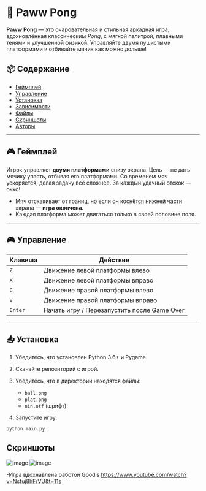 # 🐾 Paww Pong

**Paww Pong** — это очаровательная и стильная аркадная игра, вдохновлённая классическим *Pong*, с мягкой палитрой, плавными тенями и улучшенной физикой. Управляйте двумя пушистыми платформами и отбивайте мячик как можно дольше!

## 📦 Содержание

- [Геймплей](#🎮-геймплей)
- [Управление](#🎮-управление)
- [Установка](#📥-установка)
- [Зависимости](#🧩-зависимости)
- [Файлы](#📁-файлы)
- [Скриншоты](#📸-скриншоты)
- [Авторы](#👤-авторы)

---

## 🎮 Геймплей

Игрок управляет **двумя платформами** снизу экрана. Цель — не дать мячику упасть, отбивая его платформами. Со временем мяч ускоряется, делая задачу всё сложнее. За каждый удачный отскок — очко!

- Мяч отскакивает от границ, но если он коснётся нижней части экрана — **игра окончена**.
- Каждая платформа может двигаться только в своей половине поля.

---

## 🎮 Управление

| Клавиша | Действие |
|--------|----------|
| `Z`    | Движение левой платформы влево |
| `X`    | Движение левой платформы вправо |
| `C`    | Движение правой платформы влево |
| `V`    | Движение правой платформы вправо |
| `Enter` | Начать игру / Перезапустить после Game Over |

---

## 📥 Установка

1. Убедитесь, что установлен Python 3.6+ и Pygame.
2. Скачайте репозиторий с игрой.
3. Убедитесь, что в директории находятся файлы:
   - `ball.png`
   - `plat.png`
   - `nin.otf` (шрифт)

4. Запустите игру:
```bash
python main.py
```

## Скриншоты

![image](https://github.com/user-attachments/assets/c4869a38-2b57-4f97-b887-425ebd7181ca)
![image](https://github.com/user-attachments/assets/fd312de1-8b0b-48b5-9bc1-907f9f7ee917)

-Игра вдохнавлена работой Goodis
https://www.youtube.com/watch?v=Nsfuj8hFrVU&t=11s
